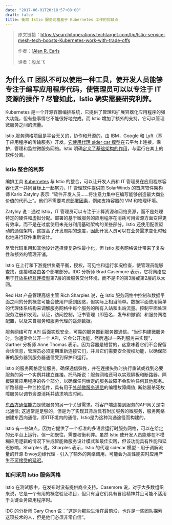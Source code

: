 ```yaml
---
date: "2017-06-01T20:18:57+08:00"
draft: false
title: 衡取 Istio 服务网格基于 Kubernetes 工作的优缺点
---
```


> 原文链接：https://searchitoperations.techtarget.com/tip/Istio-service-mesh-tech-boosts-Kubernetes-work-with-trade-offs
>
> 作者：[[Alan R. Earls](https://www.techtarget.com/contributor/Alan-R-Earls)
>
> 译者：殷龙飞



## 为什么 IT 团队不可以使用一种工具，使开发人员能够专注于编写应用程序代码，使管理员可以以专注于 IT 资源的操作？尽管如此，Istio 确实需要研究利弊。

Kubernetes 是一个开源容器编排系统，它提供了管理和扩展容器化应用程序的强大功能，但有些事情它不能很好地完成。而 Istio 增加了额外的支持，它可以管理微服务之间的流量。


Istio 服务网格项目是平台无关的，协作和开源的，由 IBM，Google 和 Lyft（基于应用程序的传输服务）开发。[它使用代理 sider car 模型](https://searchmicroservices.techtarget.com/news/450419875/IBM-Google-Lyft-launch-Istio-open-source-microservices-platform)在云平台上连接，保护，管理和监控微服务网络。Istio 明确[定义了基础架构的作用](https://searchitoperations.techtarget.com/feature/Service-mesh-architecture-radicalizes-container-networking)，与运行在其上的软件分离。

### Istio 整合的利弊

编排工具 [Kubernetes](https://searchitoperations.techtarget.com/definition/Google-Kubernetes) 与 Istio 的整合，可以让开发人员和 IT 管理员在应用程序容器化这一共同目标上一起努力，IT 管理软件提供商 SolarWinds 的首席软件架构师 Karlo Zatylny 表示: “软件开发人员......将注意力集中在编写能够创造最大商业价值的代码上”。他们不需要考虑[部署因素](https://searchitoperations.techtarget.com/ehandbook/How-container-deployment-changes-the-capacity-management-equation)，例如支持容器的 VM 和物理环境。

Zatylny 说：通过 Istio，IT 管理员可以专注于计算资源和网络资源，而不是处理特定的硬件和虚拟分配。部署的基于微服务的应用程序在消耗可用资源方面变得更有效率，而不是在过度使用未充分利用基础架构的某些部分。Istio 还使用配置驱动的通信架构，这提高了开发周期的速度，因此开发人员可以在业务需求变化时轻松地进行软件重新设计。

尽管代码重用和其他设计选择使复杂性最小化，但 Istio 服务网格设计带来了复杂性和额外的管理开销。

Istio 在上行和下游提供负载平衡，授权，可见性和运行状况检查，使管理员能够查找，连接和路由各个部署部分。IDC 分析师 Brad Casemore 表示，它将网络应用于[开放系统互连模型](https://searchnetworking.techtarget.com/definition/OSI)第7层的微服务交付环境，而不是IP的第3层或第2层的以太网。

Red Hat 产品管理高级主管 Rich Sharples 说，在 Istio 服务网格中控制和数据平面之间的分割概念可能会使用户感到困惑，但实际上相当简单。数据平面使用简单的代理体系结构来调解服务网格中每个服务的所有入站和出站流量。控制平面处理服务注册和发现，认证，访问控制，证书管理（即签名，发布和撤销）和服务网格配置，以及来自服务和服务代理的遥测数据。

服务网络可在 [API](https://searchmicroservices.techtarget.com/definition/application-program-interface-API) 后面实现安全，可靠的服务器到服务器通信。“当你构建微服务时，你通常会公开一个 API，它会公开功能，然后通过一系列服务来实现”， Gartner 分析师 Anne Thomas 表示。因为容器是短暂的，这意味着它们不会保留会话信息，管理员必须定期重新连接它们，并且它们需要安全授权功能，以确保部署的服务器到服务器通信受到保护和运行。

Istio 的服务网格定位服务，确保通信弹性，并在连接失败时执行重试或找到必要服务的另一个实例并建立连接。托马斯说：服务网格还可以实现隔板和断路器。隔板隔离应用程序的各个部分，以确保任何给定的服务故障不会影响任何其他服务。断路器是一种监控组件，具有用于[外部微服务通信](https://medium.com/microservices-in-practice/microservices-in-practice-7a3e85b6624c)的编程故障阈值; 断路器杀死故障服务以调节资源消耗并请求响应时间。

[东西方通信能力](https://searchsdn.techtarget.com/definition/east-west-traffic)是微服务的另一个关键需求。将客户端连接到服务的API网关是南北通信; 这通常是足够的，但是为了实现其背后具有附加服务的微服务，服务网络创建东西向通信，即IT环境内的通信。Istio是为这种沟通途径而构建的。

Istio 有一些缺点，因为它提供了一个标准的多语言运行时服务网格，可以在给定的云平台上运行，但一如既往，需要权衡利弊。虽然 Istio 使开发人员能够在不模糊应用逻辑的情况下生成智能微服务设计模式和最佳实践，但该功能具有性能和延迟影响，Sharples 说。Sharples 表示，Istio 的代理 sidecar 模型 - 用于调解流量的开源 Envoy边缘代理 - 引入了额外的网络调用，可能会为高性能实时应用产生[不可接受的延迟](https://searchmicroservices.techtarget.com/tip/Microservices-challenges-include-latency-but-it-can-be-beat)。

### 如何采用 Istio 服务网格

Istio 在测试版中，在发布时没有提供商业支持。Casemore 说，对于大多数组织来说，它是一个有用的概念验证项目，但只有当它们具有冒险精神并且可能不适用于关键业务应用程序时。

IDC 的分析师 Gary Chen 说：“这是为那些生活在最前沿，也许是一些团队探索这项技术的人，但是他们必须非常自信”。